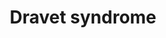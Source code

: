 ---
annotations:
- id: PW:0000013
  parent: disease pathway
  type: Pathway Ontology
  value: disease pathway
- id: CL:0011005
  parent: animal cell
  type: Cell Type Ontology
  value: GABAergic interneuron
- id: CL:0000598
  parent: animal cell
  type: Cell Type Ontology
  value: pyramidal neuron
- id: CL:0000540
  parent: animal cell
  type: Cell Type Ontology
  value: neuron
- id: DOID:0080422
  parent: genetic disease
  type: Disease Ontology
  value: Dravet syndrome
authors:
- MiriamBabukhian
- Leadoerner
- Egonw
- Fehrhart
- Pepinmarshall
- Eweitz
citedin: ''
communities:
- ONTOX
- RareDiseases
description: 'Dravet syndrome is a rare form of epilepsy. Between 70% and 80% of patients
  carry sodium channel Î±1 subunit gene (SCN1A) loss of function mutations. Truncating
  mutations (early stop codon) account for about 40% and have a significant correlation
  with an earlier age of seizures onset. The mutations lead to haploinsufficiency
  of the voltage-gated sodium channel Î± subunit NaV1.1 in the of GABAergic inhibitory
  interneurons in the brain.  Mutations in other genes like KCNA1, CHD2, PCDH19 and
  STXBP1 can also lead to Dravet syndrome.  '
last-edited: 2025-08-08
ndex: null
organisms:
- Homo sapiens
redirect_from:
- /index.php/Pathway:WP5200
- /instance/WP5200
- /instance/WP5200_r140209
revision: r140209
schema-jsonld:
- '@context': https://schema.org/
  '@id': https://wikipathways.github.io/pathways/WP5200.html
  '@type': Dataset
  creator:
    '@type': Organization
    name: WikiPathways
  description: 'Dravet syndrome is a rare form of epilepsy. Between 70% and 80% of
    patients carry sodium channel Î±1 subunit gene (SCN1A) loss of function mutations.
    Truncating mutations (early stop codon) account for about 40% and have a significant
    correlation with an earlier age of seizures onset. The mutations lead to haploinsufficiency
    of the voltage-gated sodium channel Î± subunit NaV1.1 in the of GABAergic inhibitory
    interneurons in the brain.  Mutations in other genes like KCNA1, CHD2, PCDH19
    and STXBP1 can also lead to Dravet syndrome.  '
  keywords:
  - AKT1
  - CALM1
  - CAMK2A
  - CHD2
  - Ca²⁺
  - FGF13
  - GABA
  - HCN1
  - Kv1.2
  - K⁺
  - MAPK11
  - MAPKAP1
  - MLST8
  - MTOR
  - NFKB1
  - Nav1.1
  - Nav1.2
  - Nav1.3
  - Nav1.6
  - Na⁺
  - PCDH19
  - PIK3CA
  - PRKCA
  - PRR5
  - PRR5L
  - RICTOR
  - SCN1A
  - SCN1B
  - SCN2B
  - SCN3B
  - SCN4B
  - SNTA1
  - STXBP1
  - Syntaxin
  - TNF
  license: CC0
  name: Dravet syndrome
seo: CreativeWork
title: Dravet syndrome
wpid: WP5200
---